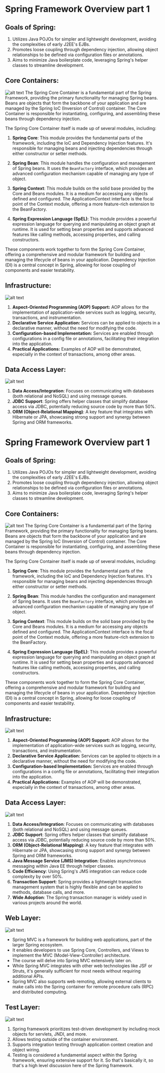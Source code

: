 # Spring Framework Overview part 1
## Goals of Spring:
1. Utilizes Java POJOs for simpler and lightweight development, avoiding the complexities of early J2EE's EJBs.
2. Promotes loose coupling through dependency injection, allowing object relationships to be defined via configuration files or annotations.
3. Aims to minimize Java boilerplate code, leveraging Spring's helper classes to streamline development.

## Core Containers:
![alt text](<Screenshot from 2024-02-04 19-39-30.png>)
The Spring Core Container is a fundamental part of the Spring Framework, providing the primary functionality for managing Spring beans. Beans are objects that form the backbone of your application and are managed by the Spring IoC (Inversion of Control) container. The Core Container is responsible for instantiating, configuring, and assembling these beans through dependency injection.

The Spring Core Container itself is made up of several modules, including:

1. **Spring Core**: This module provides the fundamental parts of the framework, including the IoC and Dependency Injection features. It's responsible for managing beans and injecting dependencies through either constructor or setter methods.

2. **Spring Bean**: This module handles the configuration and management of Spring beans. It uses the `BeanFactory` interface, which provides an advanced configuration mechanism capable of managing any type of object.

3. **Spring Context**: This module builds on the solid base provided by the Core and Beans modules. It is a medium for accessing any objects defined and configured. The ApplicationContext interface is the focal point of the Context module, offering a more feature-rich extension to the BeanFactory.

4. **Spring Expression Language (SpEL)**: This module provides a powerful expression language for querying and manipulating an object graph at runtime. It is used for setting bean properties and supports advanced features like calling methods, accessing properties, and calling constructors.

These components work together to form the Spring Core Container, offering a comprehensive and modular framework for building and managing the lifecycle of beans in your application. Dependency Injection (DI) is a central concept in Spring, allowing for loose coupling of components and easier testability.

## Infrastructure:
![alt text](<Images/Screenshot from 2024-02-04 20-21-07.png>)
1. **Aspect-Oriented Programming (AOP) Support:** AOP allows for the implementation of application-wide services such as logging, security, transactions, and instrumentation.
2. **Declarative Service Application:** Services can be applied to objects in a declarative manner, without the need for modifying the code.
3. **Configuration-based Implementation:** Services are enabled through configurations in a config file or annotations, facilitating their integration into the application.
4. **Practical Applications:** Examples of AOP will be demonstrated, especially in the context of transactions, among other areas.

## Data Access Layer:
![alt text](<Images/Screenshot from 2024-02-04 20-17-06.png>)
1. **Data Access/Integration**: Focuses on communicating with databases (both relational and NoSQL) and using message queues.
2. **JDBC Support**: Spring offers helper classes that simplify database access via JDBC, potentially reducing source code by more than 50%.
3. **ORM (Object-Relational Mapping)**: A key feature that integrates with Hibernate or JPA, showcasing strong support and synergy between Spring and ORM frameworks.
# Spring Framework Overview part 1
## Goals of Spring:
1. Utilizes Java POJOs for simpler and lightweight development, avoiding the complexities of early J2EE's EJBs.
2. Promotes loose coupling through dependency injection, allowing object relationships to be defined via configuration files or annotations.
3. Aims to minimize Java boilerplate code, leveraging Spring's helper classes to streamline development.

## Core Containers:
![alt text](<Screenshot from 2024-02-04 19-39-30.png>)
The Spring Core Container is a fundamental part of the Spring Framework, providing the primary functionality for managing Spring beans. Beans are objects that form the backbone of your application and are managed by the Spring IoC (Inversion of Control) container. The Core Container is responsible for instantiating, configuring, and assembling these beans through dependency injection.

The Spring Core Container itself is made up of several modules, including:

1. **Spring Core**: This module provides the fundamental parts of the framework, including the IoC and Dependency Injection features. It's responsible for managing beans and injecting dependencies through either constructor or setter methods.

2. **Spring Bean**: This module handles the configuration and management of Spring beans. It uses the `BeanFactory` interface, which provides an advanced configuration mechanism capable of managing any type of object.

3. **Spring Context**: This module builds on the solid base provided by the Core and Beans modules. It is a medium for accessing any objects defined and configured. The ApplicationContext interface is the focal point of the Context module, offering a more feature-rich extension to the BeanFactory.

4. **Spring Expression Language (SpEL)**: This module provides a powerful expression language for querying and manipulating an object graph at runtime. It is used for setting bean properties and supports advanced features like calling methods, accessing properties, and calling constructors.

These components work together to form the Spring Core Container, offering a comprehensive and modular framework for building and managing the lifecycle of beans in your application. Dependency Injection (DI) is a central concept in Spring, allowing for loose coupling of components and easier testability.

## Infrastructure:
![alt text](<Images/Screenshot from 2024-02-04 20-21-07.png>)
1. **Aspect-Oriented Programming (AOP) Support:** AOP allows for the implementation of application-wide services such as logging, security, transactions, and instrumentation.
2. **Declarative Service Application:** Services can be applied to objects in a declarative manner, without the need for modifying the code.
3. **Configuration-based Implementation:** Services are enabled through configurations in a config file or annotations, facilitating their integration into the application.
4. **Practical Applications:** Examples of AOP will be demonstrated, especially in the context of transactions, among other areas.

## Data Access Layer:
![alt text](<Images/Screenshot from 2024-02-04 20-17-06.png>)
1. **Data Access/Integration**: Focuses on communicating with databases (both relational and NoSQL) and using message queues.
2. **JDBC Support**: Spring offers helper classes that simplify database access via JDBC, potentially reducing source code by more than 50%.
3. **ORM (Object-Relational Mapping)**: A key feature that integrates with Hibernate or JPA, showcasing strong support and synergy between Spring and ORM frameworks.
4. **Java Message Service (JMS) Integration**: Enables asynchronous messaging within Java EE through helper classes.
5. **Code Efficiency**: Using Spring's JMS integration can reduce code complexity by over 50%.
6. **Transaction Support**: Spring provides a lightweight transaction management system that is highly flexible and can be applied to methods, database calls, and more.
7. **Wide Adoption**: The Spring transaction manager is widely used in various projects around the world.

## Web Layer:
![alt text](<Images/Screenshot from 2024-02-04 20-45-26.png>)
- Spring MVC is a framework for building web applications, part of the larger Spring ecosystem.
- It enables developers to use Spring Core, Controllers, and Views to implement the MVC (Model-View-Controller) architecture.
- The course will delve into Spring MVC extensively later on.
- While Spring MVC integrates with other web technologies like JSF or Struts, it's generally sufficient for most needs without requiring additional APIs.
- Spring MVC also supports web remoting, allowing external clients to make calls into the Spring container for remote procedure calls (RPC) and distributed computing.

## Test Layer:
![alt text](<Images/Screenshot from 2024-02-04 20-53-56.png>)
1. Spring framework prioritizes test-driven development by including mock objects for servlets, JNDI, and more.
2. Allows testing outside of the container environment.
3. Supports integration testing through application context creation and object wiring.
4. Testing is considered a fundamental aspect within the Spring framework, ensuring extensive support for it.
So that's basically it, so that's a high level discussion here of the Spring framework.